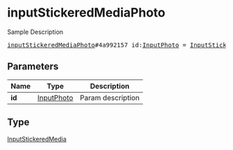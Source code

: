# inputStickeredMediaPhoto

Sample Description

<pre>
<a href="../constructor/inputStickeredMediaPhoto.md">inputStickeredMediaPhoto</a>#4a992157 id:<a href="../type/InputPhoto.md">InputPhoto</a> = <a href="../type/InputStickeredMedia.md">InputStickeredMedia</a>;</pre>
## Parameters

| Name | Type | Description |
|------|:----:|-------------|
| **id** | <a href="../type/InputPhoto.md">InputPhoto</a> | Param description |

## Type

<a href="../type/InputStickeredMedia.md">InputStickeredMedia</a>
